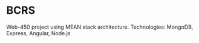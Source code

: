 # BCRS
Web-450 project using MEAN stack architecture. Technologies: MongoDB, Express, Angular, Node.js

